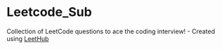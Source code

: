 # Leetcode_Sub
Collection of LeetCode questions to ace the coding interview! - Created using [LeetHub](https://github.com/QasimWani/LeetHub)
